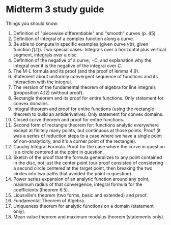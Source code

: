 # Midterm 3 study guide

Things you should know:

1. Definition of "piecewise differentiable" and "smooth" curves (p. 45)
2. Definition of integral of a complex function along a curve.
3. Be able to compute in specific examples (given curve $\gamma(t)$, given function $f(z)$). Two special cases: Integrals over a horizontal plus vertical segment, integrals over a disc.
4. Definition of the negative of a curve, $-C$, and explanation why the integral over it is the negative of the integral over $C$.
5. The M-L formula and its proof (and the proof of lemma 4.9).
6. Statement about uniformly convergent sequence of functions and its interaction with the integral.
7. The version of the fundamental theorem of algebra for line integrals (proposition 4.12) (without proof).
8. Rectangle theorem and its proof for entire functions. Only statement for convex domains.
9. Integral theorem and proof for entire functions (using the rectangle theorem to build an antiderivative). Only statement for convex domains.
10. Closed curve theorem and proof for entire functions.
11. Second form of rectangle theorem for: functions analytic everywhere except at finitely many points, but continuous at those points. Proof (it was a series of reduction steps to a case where we have a single point of non-analyticity, and it's a corner point of the rectangle).
12. Cauchy Integral Formula. Proof for the case where the curve in question is a circle centered at the point in question.
13. Sketch of the proof that the formula generalizes to any point contained in the disc, not just the center point (our proof consisted of considering a second circle centered at the target point, then breaking the two circles into two paths that avoided the point in question).
14. Power series expansion of an analytic function around any point, maximum radius of that convergence, integral formula for the coefficients (theorem 6.5).
15. Liousville's theorem (two forms, basic and extended) and proof.
16. Fundamental Theorem of Algebra.
17. Uniqueness theorem for analytic functions on a domain (statement only).
18. Mean value theorem and maximum modulus theorem (statements only).
